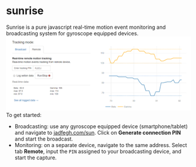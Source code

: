 # sunrise
Sunrise is a pure javascript real-time motion event monitoring and broadcasting system for gyroscope equipped devices. 
![alt text](screenshot.png)
To get started:
* Broadcasting: use any gyroscope equipped device (smartphone/tablet) and navigate to [jadfegh.com/sun](http://jadfegh.com/sun/). Click on __Generate connection PIN__ and start the broadcast.
* Monitoring: on a separate device, navigate to the same address. Select tab __Remote__, input the `PIN` assigned to your broadcasting device, and start the capture.